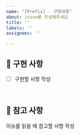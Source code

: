 ```yaml
---
name: "[Prefix] - 구현내용"
about: issue를 작성해주세요
title: ''
labels: ''
assignees: ''

---
```


## 📑 구현 사항

- [ ] 구현할 사항 작성

</br>

## 🚧 참고 사항

이슈를 읽을 때 참고할 사항 작성

